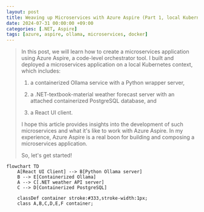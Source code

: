 ```yaml
---
layout: post
title: Weaving up Microservices with Azure Aspire (Part 1, local Kubernetes deployment) 
date: 2024-07-31 00:00:00 +09:00
categories: [.NET, Aspire]
tags: [azure, aspire, ollama, microservices, docker]                    
---
```


> In this post, we will learn how to create a microservices application using Azure Aspire, a code-level orchestrator tool. I built and deployed a microservices application on a local Kubernetes context, which includes:
> 
> 1) a containerized Ollama service with a Python wrapper server,
>
> 2) a .NET-textbook-material weather forecast server with an attached containerized PostgreSQL database, and
>
> 3) a React UI client.
> 
> I hope this article provides insights into the development of such microservices and what it's like to work with Azure Aspire. In my experience, Azure Aspire is a real boon for building and composing a microservices application.
> 
> So, let's get started!


```mermaid 
flowchart TD
    A[React UI Client] --> B[Python Ollama server]
    B --> E[Containerized Ollama]
    A --> C[.NET weather API server]
    C --> D[Containerized PostgreSQL]
   
    classDef container stroke:#333,stroke-width:1px;
    class A,B,C,D,E,F container;
```
